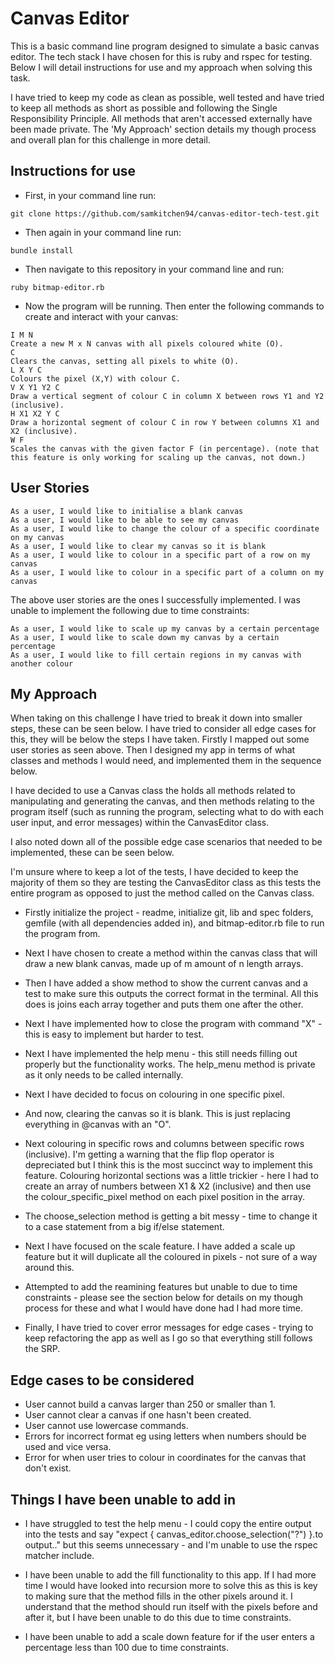 # Canvas Editor
This is a basic command line program designed to simulate a basic canvas editor. The tech stack I have chosen for this is ruby and rspec for testing. Below I will detail instructions for use and my approach when solving this task.

I have tried to keep my code as clean as possible, well tested and have tried to keep all methods as short as possible and following the Single Responsibility Principle. All methods that aren't accessed externally have been made private. The 'My Approach' section details my though process and overall plan for this challenge in more detail.

## Instructions for use
- First, in your command line run:
```
git clone https://github.com/samkitchen94/canvas-editor-tech-test.git
```
- Then again in your command line run:
```
bundle install
```
- Then navigate to this repository in your command line and run:
```
ruby bitmap-editor.rb
```
- Now the program will be running. Then enter the following commands to create and interact with your canvas:
```
I M N
Create a new M x N canvas with all pixels coloured white (O).
C
Clears the canvas, setting all pixels to white (O).
L X Y C
Colours the pixel (X,Y) with colour C.
V X Y1 Y2 C
Draw a vertical segment of colour C in column X between rows Y1 and Y2 (inclusive).
H X1 X2 Y C
Draw a horizontal segment of colour C in row Y between columns X1 and X2 (inclusive).
W F
Scales the canvas with the given factor F (in percentage). (note that this feature is only working for scaling up the canvas, not down.)
```
## User Stories
```
As a user, I would like to initialise a blank canvas
As a user, I would like to be able to see my canvas
As a user, I would like to change the colour of a specific coordinate on my canvas
As a user, I would like to clear my canvas so it is blank
As a user, I would like to colour in a specific part of a row on my canvas
As a user, I would like to colour in a specific part of a column on my canvas
```

The above user stories are the ones I successfully implemented. I was unable to implement the following due to time constraints:
```
As a user, I would like to scale up my canvas by a certain percentage
As a user, I would like to scale down my canvas by a certain percentage
As a user, I would like to fill certain regions in my canvas with another colour
```

## My Approach
When taking on this challenge I have tried to break it down into smaller steps, these can be seen below. I have tried to consider all edge cases for this, they will be below the steps I have taken. Firstly I mapped out some user stories as seen above. Then I designed my app in terms of what classes and methods I would need, and implemented them in the sequence below.

I have decided to use a Canvas class the holds all methods related to manipulating and generating the canvas, and then methods relating to the program itself (such as running the program, selecting what to do with each user input, and error messages) within the CanvasEditor class.

I also noted down all of the possible edge case scenarios that needed to be implemented, these can be seen below.

I'm unsure where to keep a lot of the tests, I have decided to keep the majority of them so they are testing the CanvasEditor class as this tests the entire program as opposed to just the method called on the Canvas class.

- Firstly initialize the project - readme, initialize git, lib and spec folders, gemfile (with all dependencies added in), and bitmap-editor.rb file to run the program from.

- Next I have chosen to create a method within the canvas class that will draw a new blank canvas, made up of m amount of n length arrays.

- Then I have added a show method to show the current canvas and a test to make sure this outputs the correct format in the terminal. All this does is joins each array together and puts them one after the other.

- Next I have implemented how to close the program with command "X" - this is easy to implement but harder to test.

- Next I have implemented the help menu - this still needs filling out properly but the functionality works. The help_menu method is private as it only needs to be called internally.

- Next I have decided to focus on colouring in one specific pixel.

- And now, clearing the canvas so it is blank. This is just replacing everything in @canvas with an "O".

- Next colouring in specific rows and columns between specific rows (inclusive). I'm getting a warning that the flip flop operator is depreciated but I think this is the most succinct way to implement this feature. Colouring horizontal sections was a little trickier - here I had to create an array of numbers between X1 & X2 (inclusive) and then use the colour_specific_pixel method on each pixel position in the array.

- The choose_selection method is getting a bit messy - time to change it to a case statement from a big if/else statement.

- Next I have focused on the scale feature. I have added a scale up feature but it will duplicate all the coloured in pixels - not sure of a way around this.

- Attempted to add the reamining features but unable to due to time constraints - please see the section below for details on my though process for these and what I would have done had I had more time.

- Finally, I have tried to cover error messages for edge cases - trying to keep refactoring the app as well as I go so that everything still follows the SRP. 

## Edge cases to be considered
- User cannot build a canvas larger than 250 or smaller than 1.
- User cannot clear a canvas if one hasn't been created.
- User cannot use lowercase commands.
- Errors for incorrect format eg using letters when numbers should be used and vice versa.
- Error for when user tries to colour in coordinates for the canvas that don't exist.


## Things I have been unable to add in
- I have struggled to test the help menu - I could copy the entire output into the tests and say "expect { canvas_editor.choose_selection("?") }.to output.." but this seems unnecessary - and I'm unable to use the rspec matcher include.

- I have been unable to add the fill functionality to this app. If I had more time I would have looked into recursion more to solve this as this is key to making sure that the method fills in the other pixels around it. I understand that the method should run itself with the pixels before and after it, but I have been unable to do this due to time constraints.

- I have been unable to add a scale down feature for if the user enters a percentage less than 100 due to time constraints.
